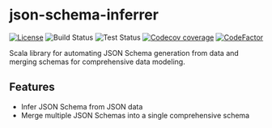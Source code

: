 # json-schema-inferrer

[![License](https://img.shields.io/github/license/YacineAll/json-schema-inferrer)](https://github.com/YacineAll/json-schema-inferrer/blob/main/LICENSE)
![Build Status](https://github.com/YacineAll/json-schema-inferrer/workflows/Build/badge.svg)
![Test Status](https://github.com/YacineAll/json-schema-inferrer/workflows/Test/badge.svg)
[![Codecov coverage](https://codecov.io/gh/YacineAll/json-schema-inferrer/branch/main/graph/badge.svg)](https://codecov.io/gh/YacineAll/json-schema-inferrer)
[![CodeFactor](https://www.codefactor.io/repository/github/yacineall/json-schema-inferrer/badge)](https://www.codefactor.io/repository/github/yacineall/json-schema-inferrer)

Scala library for automating JSON Schema generation from data and merging schemas for comprehensive data modeling.

## Features

- Infer JSON Schema from JSON data
- Merge multiple JSON Schemas into a single comprehensive schema


